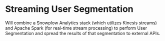 # Streaming User Segmentation

Will combine a Snowplow Analytics stack (which utilizes Kinesis streams) and Apache Spark (for real-time stream processing) to perform User Segmentation and spread the results of that segmentation to external APIs.
